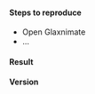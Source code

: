 #### Steps to reproduce

<!-- Describe what you did (step-by-step) so we can reproduce: -->

* Open Glaxnimate
* ...

#### Result

<!-- Describe what happened and what the expected result would be -->

#### Version

<!-- List Operating System and Glaxnimate version
From Glaxnimate you can click on "Help > Copy Debug Information"
then paste here the information -->

<!-- Example file:
Attach a sample file (or files) highlighting the issue, if appropriate. -->
